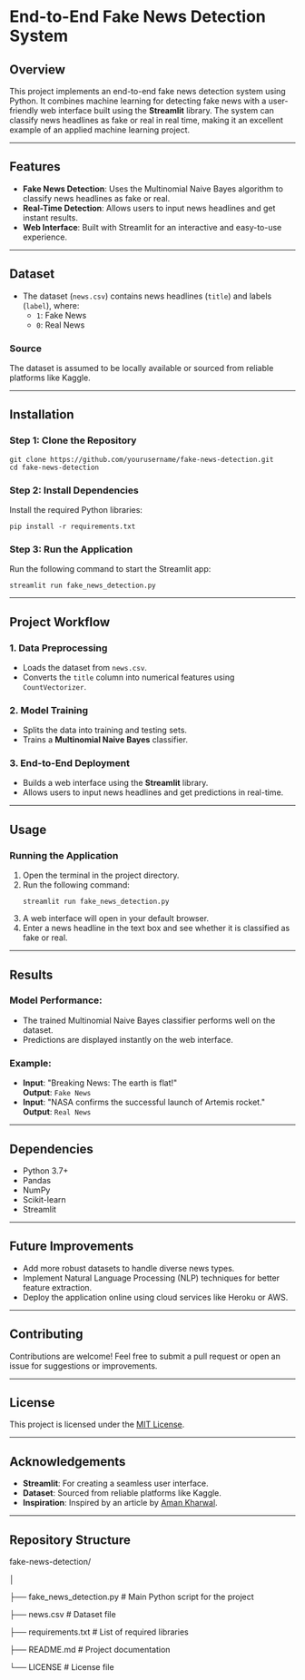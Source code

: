 # End-to-End Fake News Detection System

## Overview
This project implements an end-to-end fake news detection system using Python. It combines machine learning for detecting fake news with a user-friendly web interface built using the **Streamlit** library. The system can classify news headlines as fake or real in real time, making it an excellent example of an applied machine learning project.

---

## Features
- **Fake News Detection**: Uses the Multinomial Naive Bayes algorithm to classify news headlines as fake or real.
- **Real-Time Detection**: Allows users to input news headlines and get instant results.
- **Web Interface**: Built with Streamlit for an interactive and easy-to-use experience.

---

## Dataset
- The dataset (`news.csv`) contains news headlines (`title`) and labels (`label`), where:
  - `1`: Fake News
  - `0`: Real News

### Source
The dataset is assumed to be locally available or sourced from reliable platforms like Kaggle.

---

## Installation

### Step 1: Clone the Repository
```
git clone https://github.com/yourusername/fake-news-detection.git
cd fake-news-detection
```
### Step 2: Install Dependencies
Install the required Python libraries:
```
pip install -r requirements.txt
```
### Step 3: Run the Application
Run the following command to start the Streamlit app:
```
streamlit run fake_news_detection.py
```

---

## Project Workflow

### 1. Data Preprocessing
- Loads the dataset from `news.csv`.
- Converts the `title` column into numerical features using `CountVectorizer`.

### 2. Model Training
- Splits the data into training and testing sets.
- Trains a **Multinomial Naive Bayes** classifier.

### 3. End-to-End Deployment
- Builds a web interface using the **Streamlit** library.
- Allows users to input news headlines and get predictions in real-time.

---

## Usage

### Running the Application
1. Open the terminal in the project directory.
2. Run the following command:
   ```
   streamlit run fake_news_detection.py
    ```
3. A web interface will open in your default browser.
4. Enter a news headline in the text box and see whether it is classified as fake or real.

---

## Results

### Model Performance:
- The trained Multinomial Naive Bayes classifier performs well on the dataset.
- Predictions are displayed instantly on the web interface.

### Example:
- **Input**: "Breaking News: The earth is flat!"  
  **Output**: `Fake News`
- **Input**: "NASA confirms the successful launch of Artemis rocket."  
  **Output**: `Real News`

---

## Dependencies

- Python 3.7+
- Pandas
- NumPy
- Scikit-learn
- Streamlit

---

## Future Improvements

- Add more robust datasets to handle diverse news types.
- Implement Natural Language Processing (NLP) techniques for better feature extraction.
- Deploy the application online using cloud services like Heroku or AWS.

---

## Contributing

Contributions are welcome! Feel free to submit a pull request or open an issue for suggestions or improvements.

---

## License

This project is licensed under the [MIT License](LICENSE).

---

## Acknowledgements

- **Streamlit**: For creating a seamless user interface.
- **Dataset**: Sourced from reliable platforms like Kaggle.
- **Inspiration**: Inspired by an article by [Aman Kharwal](https://thecleverprogrammer.com/).

---

## Repository Structure

fake-news-detection/

│

├── fake_news_detection.py   # Main Python script for the project

├── news.csv                 # Dataset file

├── requirements.txt         # List of required libraries

├── README.md                # Project documentation

└── LICENSE                  # License file


